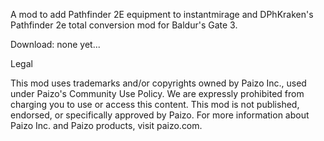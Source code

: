 A mod to add Pathfinder 2E equipment to instantmirage and DPhKraken's Pathfinder 2e total conversion mod for Baldur's Gate 3.

Download: none yet...

Legal

This mod uses trademarks and/or copyrights owned by Paizo Inc., used under Paizo's Community Use Policy. We are expressly prohibited from charging you to use or access this content. This mod is not published, endorsed, or specifically approved by Paizo. For more information about Paizo Inc. and Paizo products, visit paizo.com.
